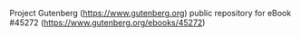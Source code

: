 Project Gutenberg (https://www.gutenberg.org) public repository for eBook #45272 (https://www.gutenberg.org/ebooks/45272)
